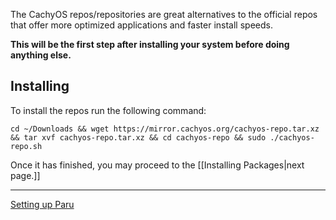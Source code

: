 The CachyOS repos/repositories are great alternatives to the official repos that offer more optimized applications and faster install speeds.

**This will be the first step after installing your system before doing anything else.**

## Installing
To install the repos run the following command:

```
cd ~/Downloads && wget https://mirror.cachyos.org/cachyos-repo.tar.xz && tar xvf cachyos-repo.tar.xz && cd cachyos-repo && sudo ./cachyos-repo.sh
```

Once it has finished, you may proceed to the [[Installing Packages|next page.]]

---
[Setting up Paru](https://github.com/Mato1111/archguide/blob/main/Docs/Setting%20up%20Paru.md)

